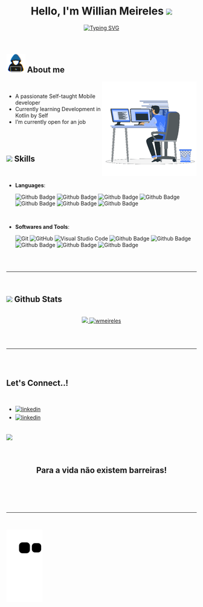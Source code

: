 <h1 align="center"><b>Hello, I'm Willian Meireles </b><img src="https://media.giphy.com/media/hvRJCLFzcasrR4ia7z/giphy.gif" width="35"></h1>

<p align="center">
  <a href="https://git.io/typing-svg"><img src="https://readme-typing-svg.demolab.com?font=Fira+Code&pause=1000&center=true&width=435&lines=Front+End+Developer;Mobile+Developer;UX%2FUI+Designer" alt="Typing SVG" /></a>
</p>


<br>



	
## <picture><img src = "https://github.com/0xAbdulKhalid/0xAbdulKhalid/raw/main/assets/mdImages/about_me.gif" width = 50px></picture> **About me**

<picture> <img align="right" src="https://github.com/0xAbdulKhalid/0xAbdulKhalid/raw/main/assets/mdImages/Right_Side.gif" width = 250px></picture>

<br>

- A passionate Self-taught Mobile developer
- Currently learning Development in Kotlin by Self
- I’m currently open for an job

<br><br>



## <img src="https://media2.giphy.com/media/QssGEmpkyEOhBCb7e1/giphy.gif?cid=ecf05e47a0n3gi1bfqntqmob8g9aid1oyj2wr3ds3mg700bl&rid=giphy.gif" width ="25"><b> Skills</b>
<br>

<p align="center">

- **Languages**:
  
     ![Github Badge](https://img.shields.io/badge/HTML5-E34F26?style=for-the-badge&logo=html5&logoColor=white)
 ![Github Badge](https://img.shields.io/badge/CSS3-1572B6?style=for-the-badge&logo=css3&logoColor=white)
 ![Github Badge](https://img.shields.io/badge/JavaScript-323330?style=for-the-badge&logo=javascript&logoColor=F7DF1E)
 ![Github Badge](https://img.shields.io/badge/npm-CB3837?style=for-the-badge&logo=npm&logoColor=white)
 ![Github Badge](https://img.shields.io/badge/Bootstrap-563D7C?style=for-the-badge&logo=bootstrap&logoColor=white)
 ![Github Badge](https://img.shields.io/badge/Kotlin-0095D5?&style=for-the-badge&logo=kotlin&logoColor=white)
 ![Github Badge](https://img.shields.io/badge/Node.js-43853D?style=for-the-badge&logo=node.js&logoColor=white)
  

    
<br>

- **Softwares and Tools**:

    ![Git](https://img.shields.io/badge/git-%23F05033.svg?style=for-the-badge&logo=git&logoColor=white)
    ![GitHub](https://img.shields.io/badge/github-%23121011.svg?style=for-the-badge&logo=github&logoColor=white)
    ![Visual Studio Code](https://img.shields.io/badge/Visual%20Studio%20Code-0078d7.svg?style=for-the-badge&logo=visual-studio-code&logoColor=white)
    ![Github Badge](https://img.shields.io/badge/Figma-F24E1E?style=for-the-badge&logo=figma&logoColor=white)
    ![Github Badge](https://img.shields.io/badge/Adobe%20XD-470137?style=for-the-badge&logo=Adobe%20XD&logoColor=#FF61F6)
    ![Github Badge](https://img.shields.io/badge/windows%20terminal-4D4D4D?style=for-the-badge&logo=windows%20terminal&logoColor=white)
    ![Github Badge](https://img.shields.io/badge/SAP-0FAAFF?style=for-the-badge&logo=sap&logoColor=white)
    ![Github Badge](https://img.shields.io/badge/Firebase-039BE5?style=for-the-badge&logo=Firebase&logoColor=white)


</p>

<br>
<br>

-----

<br>


## <img src="https://media.giphy.com/media/iY8CRBdQXODJSCERIr/giphy.gif" width="35"><b> Github Stats </b>
<br>

<div align="center">

<a href="https://github.com/wmeireles">
  <img src="https://github-readme-stats.vercel.app/api?username=wmeireles&include_all_commits=true&count_private=true&show_icons=true&line_height=20&title_color=7A7ADB&icon_color=2234AE&text_color=D3D3D3&bg_color=0,000000,130F40" width="450"/>
  <img src="https://github-readme-stats.vercel.app/api/top-langs?username=wmeireles&show_icons=true&locale=en&layout=compact&line_height=20&title_color=7A7ADB&icon_color=2234AE&text_color=D3D3D3&bg_color=0,000000,130F40" width="375"  alt="wmeireles"/>

</a>
</div>

<br>
<br>
<br>

-----

<br>
<br>

## <b> Let's Connect..!</b>
<br>
<div align='left'>

<ul>

<li>
<a href="https://www.linkedin.com/in/willian-meireles-01b607194/" target="_blank">
<img src="https://img.shields.io/badge/-Linkedin-blue?style=for-the-badge&logo=Linkedin&logoColor=white&link=https://github.com/wmeireles" alt=linkedin style="margin-bottom: 5px;"/>
</a>
</li>
	
<li>
<a href="https://www.instagram.com/willian_meireles" target="_blank">
<img src="https://img.shields.io/badge/-instagram-red?style=for-the-badge&logo=instagram&logoColor=white&link=https://github.com/wmeireles" alt=linkedin style="margin-bottom: 5px;"/>
</a>
</li>
	
</ul>
</div>

<br>
<img src="https://user-images.githubusercontent.com/73097560/115834477-dbab4500-a447-11eb-908a-139a6edaec5c.gif">
<br>
<br>
<br>

<div align='center'>

## <b>Para a vida não existem barreiras!</b>

</div>
<br>
<br>
<br>
<br>

---

<br>
 



![Snake animation](https://github.com/rafaballerini/rafaballerini/blob/output/github-contribution-grid-snake.svg)

